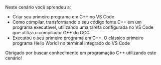 Neste cenário você aprendeu a:

- Criar seu primeiro programa em C++ no VS Code
- Como compilar, transformando o seu código fonte C++ em um programa executável, utilizando uma tarefa configurada no VS Code que utiliza o compilador G++ do GCC
- Executou o seu primeiro programa em C++. O clássico primeiro programa Hello World! no terminal integrado do VS Code

Obrigado por buscar conhecimento em programação C++ utilizando este cenário!


